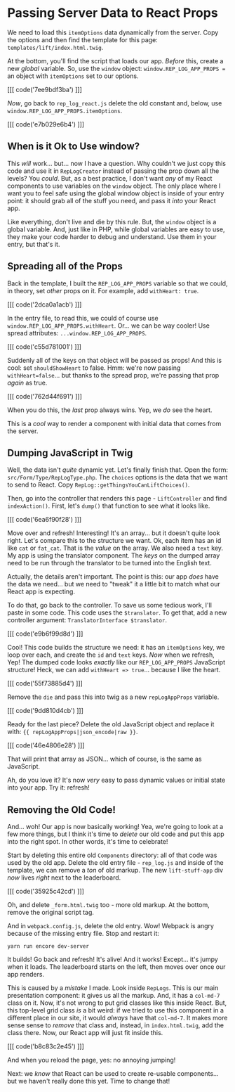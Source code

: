 # Passing Server Data to React Props

We need to load this `itemOptions` data dynamically from the server. Copy the
options and then find the template for this page: `templates/lift/index.html.twig`.

At the bottom, you'll find the script that loads our app. *Before* this, create
a new *global* variable. So, use the `window` object: `window.REP_LOG_APP_PROPS =`
an object with `itemOptions` set to our options.

[[[ code('7ee9bdf3ba') ]]]

*Now*, go back to `rep_log_react.js` delete the old constant and, below, use
`window.REP_LOG_APP_PROPS.itemOptions`.

[[[ code('e7b029e6b4') ]]]

## When is it Ok to Use window?

This *will* work... but... now I have a question. Why couldn't we just copy this code and
use it in `RepLogCreator` instead of passing the prop down all the levels? You
*could*. But, as a best practice, I don't want *any* of my React components to use
variables on the `window` object. The only place where I want you to feel safe
using the global window object is inside of your entry point: it should grab all
of the stuff you need, and pass it *into* your React app.

Like everything, don't live and die by this rule. But, the `window` object is a
global variable. And, just like in PHP, while global variables are easy to use,
they make your code harder to debug and understand. Use them in your entry, but
that's it.

## Spreading all of the Props

Back in the template, I built the `REP_LOG_APP_PROPS` variable so that we could,
in theory, set *other* props on it. For example, add `withHeart: true`.

[[[ code('2dca0a1acb') ]]]

In the entry file, to read this, we could of course use `window.REP_LOG_APP_PROPS.withHeart`.
Or... we can be way cooler! Use spread attributes: `...window.REP_LOG_APP_PROPS`.

[[[ code('c55d781001') ]]]

Suddenly all of the keys on that object will be passed as props! And this is cool:
set `shouldShowHeart` to false. Hmm: we're now passing `withHeart=false`... but
thanks to the spread prop, we're passing that prop *again* as true.

[[[ code('762d44f691') ]]]

When you do this, the *last* prop always wins. Yep, we *do* see the heart.

This is a *cool* way to render a component with initial data that comes from the
server.

## Dumping JavaScript in Twig

Well, the data isn't *quite* dynamic yet. Let's finally finish that. Open the
form: `src/Form/Type/RepLogType.php`. The `choices` options is the data that we
want to send to React. Copy `RepLog::getThingsYouCanLiftChoices()`.

Then, go into the controller that renders this page - `LiftController` and find
`indexAction()`. First, let's `dump()` that function to see what it looks like.

[[[ code('6ea6f90f28') ]]]

Move over and refresh! Interesting! It's an array... but it doesn't quite look
right. Let's compare this to the structure we want. Ok, each item has an id
like `cat` or `fat_cat`. That is the *value* on the array. We also need a `text`
key. My app is using the translator component. The *keys* on the dumped array
need to be run through the translator to be turned into the English text.

Actually, the details aren't important. The point is this: our app *does* have
the data we need... but we need to "tweak" it a little bit to match what our
React app is expecting.

To do that, go back to the controller. To save us some tedious work, I'll paste
in some code. This code uses the `$translator`. To get that, add a new controller
argument: `TranslatorInterface $translator`.

[[[ code('e9b6f99d8d') ]]]

Cool! This code builds the structure we need: it has an `itemOptions` key, we
loop over each, and create the `id` and `text` keys. *Now* when we refresh, Yep!
The dumped code looks *exactly* like our `REP_LOG_APP_PROPS` JavaScript structure!
Heck, we can add `withHeart => true`... because I like the heart.

[[[ code('55f73885d4') ]]]

Remove the `die` and pass this into twig as a new `repLogAppProps` variable.

[[[ code('9dd810d4cb') ]]]

Ready for the last piece? Delete the old JavaScript object and replace it with:
`{{ repLogAppProps|json_encode|raw }}`.

[[[ code('46e4806e28') ]]]

That will print that array as JSON... which of course, is the same as JavaScript.

Ah, do you love it? It's now *very* easy to pass dynamic values or initial state
into your app. Try it: refresh!

## Removing the Old Code!

And... woh! Our app is now basically working! Yea, we're going to look at a few
more things, but I think it's time to *delete* our old code and put this app into
the right spot. In other words, it's time to celebrate!

Start by deleting this entire old `Components` directory: all of that code was
used by the old app. Delete the old entry file - `rep_log.js` and inside of
the template, we can remove a *ton* of old markup. The new `lift-stuff-app` div
*now* lives *right* next to the leaderboard.

[[[ code('35925c42cd') ]]]

Oh, and delete `_form.html.twig` too - more old markup. At the bottom, remove the
original script tag.

And in `webpack.config.js`, delete the old entry. Wow! Webpack is angry because
of the missing entry file. Stop and restart it:

```terminal-silent
yarn run encore dev-server
```

It builds! Go back and refresh! It's alive! And it works! Except... it's jumpy
when it loads. The leaderboard starts on the left, then moves over once our app
renders.

This is caused by a *mistake* I made. Look inside `RepLogs`. This is our main
presentation component: it gives us all the markup. And, it has a `col-md-7` class
on it. Now, it's not wrong to put grid classes like this inside React. But, this
top-level grid class *is* a bit weird: if we tried to use this component in a different
place in our site, it would *always* have that `col-md-7`. It makes more sense
sense to *remove* that class and, instead, in `index.html.twig`, add the class
there. Now, our React app will just fit inside this.

[[[ code('b8c83c2e45') ]]]

And when you reload the page, yes: no annoying jumping!

Next: we *know* that React can be used to create re-usable components... but we
haven't really done this yet. Time to change that!
